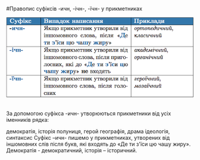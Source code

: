 #Правопис суфiксiв -ичн, -iчн-, -їчн- у прикметниках

<div class="center">
<img src="../pics/6/9.png" width="600px" class="center"/>
</div>
<br>

<quiz> 
    <question>
       <p> За допомогою суфікса <span class="p1">-ичн-</span> утворюються прикметники від усіх іменників рядка:</p>
           <answer correct>демократія, історія</answer>
           <answer>полуниця, герой</answer>
           <answer>географія, драма</answer>
           <answer>ідеологія, синтаксис</answer>
      <explanation>
Суфікс <span class="p1">–ичн-</span> пишемо у прикметниках, утворених від іншомовних слів після букв, які входять до «Де ти з'їси цю чашу жиру». Демократія - демократичний, історія – історичний. </explanation>
    </question>
</quiz> 
